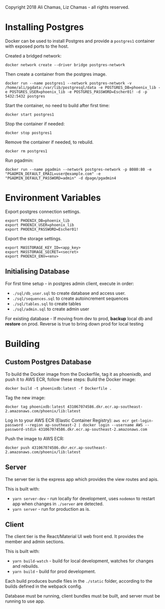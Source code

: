 Copyright 2018 Ali Chamas, Liz Chamas - all rights reserved.

# Installing Postgres

Docker can be used to install Postgres and provide a `postgres1` container with exposed ports to the host.

Created a bridged network:

`docker network create --driver bridge postgres-network`

Then create a container from the postgres image.

`docker run --name postgres1 --network postgres-network -v /home/ali/pgdata:/var/lib/postgresql/data -e POSTGRES_DB=phoenix_lib -e POSTGRES_USER=phoenix_lib -e POSTGRES_PASSWORD=Escher01! -d -p 5432:5432 postgres`

Start the container, no need to build after first time:

`docker start postgres1`

Stop the container if needed:

`docker stop postgres1`

Remove the container if needed, to rebuild.

`docker rm postgres1`

Run pgadmin:

`docker run --name pgadmin --network postgres-network -p 8080:80 -e "PGADMIN_DEFAULT_EMAIL=user@example.com" -e "PGADMIN_DEFAULT_PASSWORD=admin" -d dpage/pgadmin4`

# Environment Variables

Export postgres connection settings.

```
export PHOENIX_DB=phoenix_lib
export PHOENIX_USER=phoenix_lib
export PHOENIX_PASSWORD=Escher01!
```

Export the storage settings.

```
export MASSTORAGE_KEY_ID=<app_key>
export MASSTORAGE_SECRET=<secret>
export PHOENIX_ENV=<env>
```

## Initialising Database

For first time setup - in postgres admin client, execute in order:

* `./sql/db_user.sql` to create database and access user.
* `./sql/sequences.sql` to create autoincrement sequences
* `./sql/tables.sql` to create tables
* `./sql/admin.sql` to create admin user

For existing database - If moving from dev to prod, **backup** local db and **restore** on prod. Reverse is true to bring down prod for local testing

# Building

## Custom Postgres Database

To build the Docker image from the Dockerfile, tag it as phoenixdb, and push it to AWS ECR, follow these steps:
Build the Docker image:

`docker build -t phoenixdb:latest -f Dockerfile .`

Tag the new image:

`docker tag phoenixdb:latest 431067074586.dkr.ecr.ap-southeast-2.amazonaws.com/phoenix/lib:latest`

Log in to your AWS ECR (Elastic Container Registry):
`aws ecr get-login-password --region ap-southeast-2 | docker login --username AWS --password-stdin
431067074586.dkr.ecr.ap-southeast-2.amazonaws.com`

Push the image to AWS ECR:

`docker push 431067074586.dkr.ecr.ap-southeast-2.amazonaws.com/phoenix/lib:latest`

## Server

The server tier is the express app which provides the view routes and apis.

This is built with:

* `yarn server-dev` - run locally for development, uses `nodemon` to restart app when changes in `./server` are detected.
* `yarn server` - run for production as is.

## Client

The client tier is the React/Material UI web front end. It provides the member and admin sections.

This is built with:

* `yarn build-watch` - build for local development, watches for changes and rebuilds.
* `yarn build` - build for prod development.

Each build produces bundle files in the `./static` folder, according to the builds defined in the webpack config.

Database must be running, client bundles must be built, and server must be running to use app.
